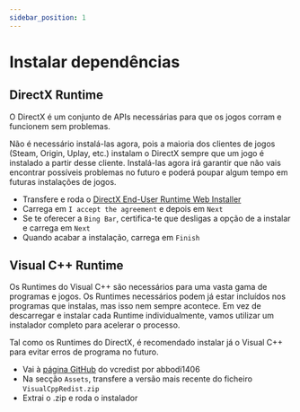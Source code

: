 ```yaml
---
sidebar_position: 1
---
```


# Instalar dependências

## DirectX Runtime

O DirectX é um conjunto de APIs necessárias para que os jogos corram e funcionem sem problemas.

Não é necessário instalá-las agora, pois a maioria dos clientes de jogos (Steam, Origin, Uplay, etc.) instalam o DirectX sempre que um jogo é instalado a partir desse cliente. Instalá-las agora irá garantir que não vais encontrar possíveis problemas no futuro e poderá poupar algum tempo em futuras instalações de jogos.

- Transfere e roda o [DirectX End-User Runtime Web Installer](https://www.microsoft.com/en-us/download/details.aspx?id=35)
- Carrega em `I accept the agreement` e depois em `Next`
- Se te oferecer a `Bing Bar`, certifica-te que desligas a opção de a instalar e carrega em `Next`
- Quando acabar a instalação, carrega em `Finish`

## Visual C++ Runtime

Os Runtimes do Visual C++ são necessários para uma vasta gama de programas e jogos. Os Runtimes necessários podem já estar incluídos nos programas que instalas, mas isso nem sempre acontece. Em vez de descarregar e instalar cada Runtime individualmente, vamos utilizar um instalador completo para acelerar o processo.

Tal como os Runtimes do DirectX, é recomendado instalar já o Visual C++ para evitar erros de programa no futuro.

- Vai à [página GitHub](https://github.com/abbodi1406/vcredist/releases/tag/v0.92.0) do vcredist por abbodi1406
- Na secção `Assets`, transfere a versão mais recente do ficheiro `VisualCppRedist.zip`
- Extrai o .zip e roda o instalador